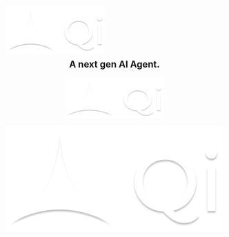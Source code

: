 <p align="center" style="display: block;  max-width:230px;  max-height:95px;   width: auto; height: auto;">
  <img src="https://github.com/ardizio/QI/blob/6b1c53a47b7599b579aa390e7a2880472a424023/extra/assets/images/qi.png" />
</p>

<h2 align="center">
 A next gen AI Agent.
</h2>


<p align="center">
  <img src="extra/assets/images/qi.png" alt="Qi Logo" width="230" height="95">
</p>


<p align="center">
  <img src="extra/assets/images/qi.png" alt="Qi Logo" style="max-width: 100%; max-height: 100%;">
</p>
